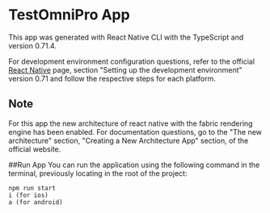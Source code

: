 # TestOmniPro App

This app was generated with React Native CLI with the TypeScript and version 0.71.4.

For development environment configuration questions, refer to the official [React Native](https://reactnative.dev/docs/environment-setup) page, section "Setting up the development environment" version 0.71 and follow the respective steps for each platform.

## Note
For this app the new architecture of react native with the fabric rendering engine has been enabled. For documentation questions, go to the "The new architecture" section, "Creating a New Architecture App" section, of the official website.

##Run App
You can run the application using the following command in the terminal, previously locating in the root of the project:
```
npm run start
i (for ios)
a (for android)
```
